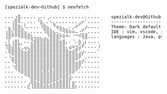 <pre>

[spezialk-dev~Github] $ neofetch

⠄⠄⠄⣰⣿⠄⠄⠄⠄⠄⢠⠄⠄⢀⠄⠄⠄⠄⠄⠄⠄⠄⠄⠄⠄⠄⠄⠄⠄⠄    spezialk-dev@Github 
⠄⠄⢰⣿⠿⠄⡀⠄⠄⠄⠘⣷⡀⠄⠢⣄⠄⠄⠄⠄⠄⠄⠄⣠⠖⠁⠄⠄⠄⠄    --------------------
⠄⣤⢸⣿⣿⣆⠣⠄⠄⠄⠄⠸⣿⣦⡀⠙⢶⣦⣄⡀⠄⡠⠞⠁⢀⡴⠄⠄⠄⠄    Theme: Dark default 
⢰⣿⣎⣿⣿⣿⣦⣀⠄⠄⠄⠄⠹⣿⣿⣦⢄⡙⠻⠿⠷⠶⠤⢐⣋⣀⠄⠄⠄⠄    IDE : vim, vscode, sublime Text, Intelij Idea 
⢸⣿⠛⠛⠻⠿⢿⣿⣧⢤⣤⣄⣠⡘⣿⣿⣿⡟⠿⠛⠂⠈⠉⠛⢿⣿⠄⠄⠄⠄    languages : Java, python 
⠄⡇⢰⣿⣇⡀⠄⠄⣝⣿⣿⣿⣿⣿⣿⣿⣿⣶⣿⡄⠄⠈⠄⣷⢠⡆⠄⠄⠄⠄
⢹⣿⣼⣿⣯⢁⣤⣄⣿⣿⣿⣿⣿⣿⣿⣿⣿⣿⣿⡄⣴⠶⣲⣵⠟⠄⠄⠄⠄⠸
⠄⢿⣿⣿⣿⣷⣮⣾⣿⣿⣿⣿⣿⣿⣿⣿⣿⣿⣿⣿⣶⣾⣟⣡⡴⠄⠄⠄⠄⠁
⠄⠰⣭⣿⣿⣿⣿⣿⣿⣿⣿⣿⣿⣿⣿⣿⣿⣿⣿⣿⣿⣿⣿⡿⠁⡀⠄⠄⠄⠄
⠄⠄⠻⣿⣿⣿⣿⣿⣿⣿⣿⣿⣿⣿⣿⣿⣿⣿⣿⣿⣿⣿⣭⣶⡞⠄⠄⠄⠄⠄
⠄⠄⠐⣾⣿⣿⣿⣿⣿⣿⣿⣿⣿⣿⣿⣿⣿⣿⣿⣿⣿⣿⣿⡟⠄⠄⠄⠄⠄⠄
⠄⠄⠄⠈⠻⣿⣿⣿⣿⣿⣿⣯⣿⣯⣿⣾⣿⣿⣿⣿⣿⡿⠋⠄⠄⠄⠄⠄⠄⠄
⠄⠄⠄⠄⠄⠄⠙⠻⣿⣿⣿⣿⣿⣿⣿⣿⣿⣿⣿⣿⣵⠄⠄⠄⠄⠄⠄⠄⠄⠄
⠄⠄⠄⠄⠄⠄⠄⢀⣿⣯⣟⣿⣿⣿⡿⣟⣯⣷⣿⣿⡏⣤⠄⠄⠄⠄⠄⠄⠄⠄
⠄⠄⠄⠄⠄⠄⠄⣞⢸⣿⣿⣿⣾⣷⣿⣿⣿⣿⣿⣿⣇⣿⡆⠄⠄⠄⠄⠄⠄⠄

</pre>
